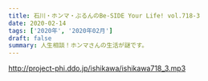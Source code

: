 ```yaml
---
title: 石川・ホンマ・ぶるんのBe-SIDE Your Life! vol.718-3
date: 2020-02-14
tags: ['2020年', '2020年02月']
draft: false
summary: 人生相談！ホンマさんの生活が謎です。
---
```


http://project-phi.ddo.jp/ishikawa/ishikawa718_3.mp3

